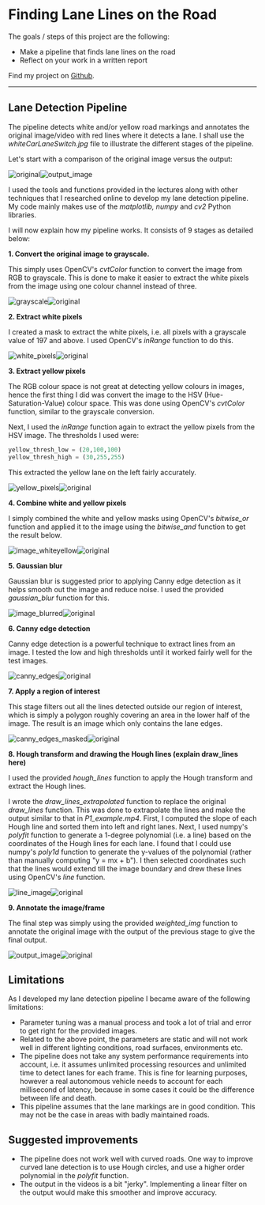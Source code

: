 # **Finding Lane Lines on the Road**

The goals / steps of this project are the following:
* Make a pipeline that finds lane lines on the road
* Reflect on your work in a written report

Find my project on [Github](https://github.com/syedtaqi95/CarND-LaneLines-P1).

[//]: # (Image References)
[original]: ./writeup_images/original.png "original"
[grayscale]: ./writeup_images/grayscale.png "grayscale"
[white_pixels]: ./writeup_images/white_pixels.png "white_pixels"
[yellow_pixels]: ./writeup_images/yellow_pixels.png "yellow_pixels"
[image_whiteyellow]: ./writeup_images/image_whiteyellow.png "image_whiteyellow"
[image_blurred]: ./writeup_images/image_blurred.png "image_blurred"
[canny_edges]: ./writeup_images/canny_edges.png "canny_edges"
[canny_edges_masked]: ./writeup_images/canny_edges_masked.png "canny_edges_masked"
[line_image]: ./writeup_images/line_image.png "line_image"
[output_image]: ./writeup_images/output_image.png "output_image"

---

## **Lane Detection Pipeline**

The pipeline detects white and/or yellow road markings and annotates the original image/video with red lines where it detects a lane. I shall use the _whiteCarLaneSwitch.jpg_ file to illustrate the different stages of the pipeline.

Let's start with a comparison of the original image versus the output:

![original]![output_image]

I used the tools and functions provided in the lectures along with other techniques that I researched online to develop my lane detection pipeline. My code mainly makes use of the *matplotlib, numpy* and *cv2* Python libraries.

I will now explain how my pipeline works. It consists of 9 stages as detailed below:

**1. Convert the original image to grayscale.**

This simply uses OpenCV's *cvtColor* function to convert the image from RGB to grayscale. This is done to make it easier to extract the white pixels from the image using one colour channel instead of three.

![grayscale]![original]

**2. Extract white pixels**

I created a mask to extract the white pixels, i.e. all pixels with a grayscale value of 197 and above. I used OpenCV's *inRange* function to do this.

![white_pixels]![original]

**3. Extract yellow pixels**

The RGB colour space is not great at detecting yellow colours in images, hence the first thing I did was convert the image to the HSV (Hue-Saturation-Value) colour space. This was done using OpenCV's *cvtColor* function, similar to the grayscale conversion.

Next, I used the *inRange* function again to extract the yellow pixels from the HSV image. The thresholds I used were:

```python
yellow_thresh_low = (20,100,100)
yellow_thresh_high = (30,255,255)
```
This extracted the yellow lane on the left fairly accurately.

![yellow_pixels]![original]

**4. Combine white and yellow pixels**

I simply combined the white and yellow masks using OpenCV's *bitwise_or* function and applied it to the image using the *bitwise_and* function to get the result below.

![image_whiteyellow]![original]

**5. Gaussian blur**

Gaussian blur is suggested prior to applying Canny edge detection as it helps smooth out the image and reduce noise. I used the provided *gaussian_blur* function for this.

![image_blurred]![original]

**6. Canny edge detection**

Canny edge detection is a powerful technique to extract lines from an image. I tested the low and high thresholds until it worked fairly well for the test images.

![canny_edges]![original]

**7. Apply a region of interest**

This stage filters out all the lines detected outside our region of interest, which is simply a polygon roughly covering an area in the lower half of the image. The result is an image which only contains the lane edges.

![canny_edges_masked]![original]

**8. Hough transform and drawing the Hough lines (explain draw_lines here)**

I used the provided *hough_lines* function to apply the Hough transform and extract the Hough lines.

I wrote the *draw_lines_extrapolated* function to replace the original *draw_lines* function. This was done to extrapolate the lines and make the output similar to that in *P1_example.mp4*. First, I computed the slope of each Hough line and sorted them into left and right lanes. Next, I used numpy's *polyfit* function to generate a 1-degree polynomial (i.e. a line) based on the coordinates of the Hough lines for each lane. I found that I could use numpy's *poly1d* function to generate the y-values of the polynomial (rather than manually computing "y = mx + b"). I then selected coordinates such that the lines would extend till the image boundary and drew these lines using OpenCV's *line* function.

![line_image]![original]

**9. Annotate the image/frame**

The final step was simply using the provided *weighted_img* function to annotate the original image with the output of the previous stage to give the final output.

![output_image]![original]

## **Limitations**

As I developed my lane detection pipeline I became aware of the following limitations:

* Parameter tuning was a manual process and took a lot of trial and error to get right for the provided images.
* Related to the above point, the parameters are static and will not work well in different lighting conditions, road surfaces, environments etc.
* The pipeline does not take any system performance requirements into account, i.e. it assumes unlimited processing resources and unlimited time to detect lanes for each frame. This is fine for learning purposes, however a real autonomous vehicle needs to account for each millisecond of latency, because in some cases it could be the difference between life and death.
* This pipeline assumes that the lane markings are in good condition. This may not be the case in areas with badly maintained roads.

## **Suggested improvements**

* The pipeline does not work well with curved roads. One way to improve curved lane detection is to use Hough circles, and use a higher order polynomial in the *polyfit* function.
* The output in the videos is a bit "jerky". Implementing a linear filter on the output would make this smoother and improve accuracy.